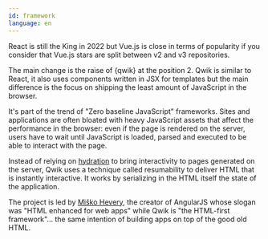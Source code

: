 ```yaml
---
id: framework
language: en
---
```


React is still the King in 2022 but Vue.js is close in terms of popularity if you consider that Vue.js stars are split between v2 and v3 repositories.

The main change is the raise of {qwik} at the position 2. Qwik is similar to React, it also uses components written in JSX for templates but the main difference is the focus on shipping the least amount of JavaScript in the browser.

It's part of the trend of "Zero baseline JavaScript" frameworks. Sites and applications are often bloated with heavy JavaScript assets that affect the performance in the browser: even if the page is rendered on the server, users have to wait until JavaScript is loaded, parsed and executed to be able to interact with the page.

Instead of relying on [hydration](https://www.builder.io/blog/hydration-is-pure-overhead) to bring interactivity to pages generated on the server, Qwik uses a technique called resumability to deliver HTML that is instantly interactive. It works by serializing in the HTML itself the state of the application.

The project is led by [Miško Hevery](https://twitter.com/mhevery), the creator of AngularJS whose slogan was "HTML enhanced for web apps" while Qwik is "the HTML-first framework"... the same intention of building apps on top of the good old HTML.
